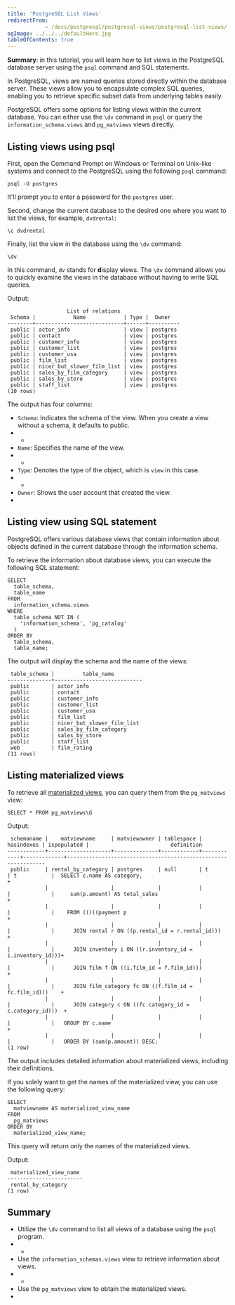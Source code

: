 ```yaml
---
title: 'PostgreSQL List Views'
redirectFrom: 
            - /docs/postgresql/postgresql-views/postgresql-list-views/
ogImage: ../../../defaultHero.jpg
tableOfContents: true
---
```


**Summary**: in this tutorial, you will learn how to list views in the PostgreSQL database server using the `psql` command and SQL statements.



In PostgreSQL, views are named queries stored directly within the database server. These views allow you to encapsulate complex SQL queries, enabling you to retrieve specific subset data from underlying tables easily.



PostgreSQL offers some options for listing views within the current database. You can either use the `\dv` command in `psql` or query the `information_schema.views` and `pg_matviews` views directly.



## Listing views using psql



First, open the Command Prompt on Windows or Terminal on Unix-like systems and connect to the PostgreSQL using the following `psql` command:



```
psql -U postgres
```



It'll prompt you to enter a password for the `postgres` user.



Second, change the current database to the desired one where you want to list the views, for example, `dvdrental`:



```
\c dvdrental
```



Finally, list the view in the database using the `\dv` command:



```
\dv
```



In this command, `dv` stands for **d**isplay **v**iews. The `\dv` command allows you to quickly examine the views in the database without having to write SQL queries.



Output:



```
                   List of relations
 Schema |            Name            | Type |  Owner
--------+----------------------------+------+----------
 public | actor_info                 | view | postgres
 public | contact                    | view | postgres
 public | customer_info              | view | postgres
 public | customer_list              | view | postgres
 public | customer_usa               | view | postgres
 public | film_list                  | view | postgres
 public | nicer_but_slower_film_list | view | postgres
 public | sales_by_film_category     | view | postgres
 public | sales_by_store             | view | postgres
 public | staff_list                 | view | postgres
(10 rows)
```



The output has four columns:



- `Schema`: Indicates the schema of the view. When you create a view without a schema, it defaults to public.
- -
- `Name`: Specifies the name of the view.
- -
- `Type`: Denotes the type of the object, which is `view` in this case.
- -
- `Owner`: Shows the user account that created the view.
- 


## Listing view using SQL statement



PostgreSQL offers various database views that contain information about objects defined in the current database through the information schema.



To retrieve the information about database views, you can execute the following SQL statement:



```
SELECT
  table_schema,
  table_name
FROM
  information_schema.views
WHERE
  table_schema NOT IN (
    'information_schema', 'pg_catalog'
  )
ORDER BY
  table_schema,
  table_name;
```



The output will display the schema and the name of the views:



```
 table_schema |         table_name
--------------+----------------------------
 public       | actor_info
 public       | contact
 public       | customer_info
 public       | customer_list
 public       | customer_usa
 public       | film_list
 public       | nicer_but_slower_film_list
 public       | sales_by_film_category
 public       | sales_by_store
 public       | staff_list
 web          | film_rating
(11 rows)
```



## Listing materialized views



To retrieve all [materialized views](https://www.postgresqltutorial.com/postgresql-views/postgresql-materialized-views/), you can query them from the `pg_matviews` view:



```
SELECT * FROM pg_matviews\G
```



Output:



```
 schemaname |    matviewname     | matviewowner | tablespace | hasindexes | ispopulated |                          definition
------------+--------------------+--------------+------------+------------+-------------+---------------------------------------------------------------
 public     | rental_by_category | postgres     | null       | t          | t           |  SELECT c.name AS category,                                  +
            |                    |              |            |            |             |     sum(p.amount) AS total_sales                             +
            |                    |              |            |            |             |    FROM (((((payment p                                       +
            |                    |              |            |            |             |      JOIN rental r ON ((p.rental_id = r.rental_id)))         +
            |                    |              |            |            |             |      JOIN inventory i ON ((r.inventory_id = i.inventory_id)))+
            |                    |              |            |            |             |      JOIN film f ON ((i.film_id = f.film_id)))               +
            |                    |              |            |            |             |      JOIN film_category fc ON ((f.film_id = fc.film_id)))    +
            |                    |              |            |            |             |      JOIN category c ON ((fc.category_id = c.category_id)))  +
            |                    |              |            |            |             |   GROUP BY c.name                                            +
            |                    |              |            |            |             |   ORDER BY (sum(p.amount)) DESC;
(1 row)
```



The output includes detailed information about materialized views, including their definitions.



If you solely want to get the names of the materialized view, you can use the following query:



```
SELECT
  matviewname AS materialized_view_name
FROM
  pg_matviews
ORDER BY
  materialized_view_name;
```



This query will return only the names of the materialized views.



Output:



```
 materialized_view_name
------------------------
 rental_by_category
(1 row)
```



## Summary



- Utilize the `\dv` command to list all views of a database using the `psql` program.
- -
- Use the `information_schemas.views` view to retrieve information about views.
- -
- Use the `pg_matviews` view to obtain the materialized views.
- 
